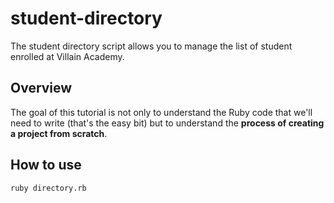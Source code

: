 # student-directory

The student directory script allows you to manage the list of student enrolled at Villain Academy.

## Overview

The goal of this tutorial is not only to understand the Ruby code that we'll need to write (that's the easy bit) but to understand the **process of creating a project from scratch**.

## How to use
```ruby directory.rb```
